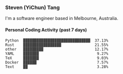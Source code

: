 ### Steven (YiChun) Tang

I'm a software engineer based in Melbourne, Australia.

#### Personal Coding Activity (past 7 days)
```
Python  ▓▓▓▓▓▓▓▓▓▓▓▓▓▓▓▓▓▓▓▓▓▓▓▓▓▓▓▓▓▓  37.13%
Rust    ▓▓▓▓▓▓▓▓▓▓▓▓▓▓▓▓▓               21.55%
other   ▓▓▓▓▓▓▓▓▓                       12.17%
YAML    ▓▓▓▓▓▓▓                          9.27%
TeX     ▓▓▓▓▓▓▓                          9.03%
Docker  ▓▓▓▓▓▓                           7.57%
Text    ▓▓                               3.28%
```
